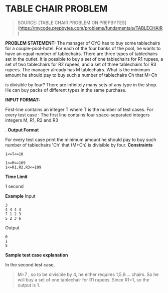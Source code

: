 # TABLE CHAIR PROBLEM
> SOURCE: [TABLE CHAIR PROBLEM ON PREPBYTES] (https://mycode.prepbytes.com/problems/fundamentals/TABLECHAIR)

**PROBLEM STATEMENT:**
The manager of OYO has to buy some tablechairs for a couple-pool-hotel. For each of the four banks of the pool, he wants to have an equal number of tablechairs. There are three types of tablechairs set in the outlet. It is possible to buy a set of one tablechairs for R1
 rupees, a set of two tablechairs for R2 rupees, and a set of three tablechairs for R3 rupees. The manager already has M tablechairs. What is the minimum amount he should pay to buy such a number of tablechairs Ch that M+Ch

is divisible by four? There are infinitely many sets of any type in the shop. He can buy packs of different types in the same purchase.


**INPUT FORMAT:**

First-line contains an integer T
 where T is the number of test cases.
For every test case :
The first line contains four space-separated integers integers M, R1, R2 and R3

.
**Output Format**

For every test case print the minimum amount he should pay to buy such number of tablechairs 'Ch' that (M+Ch) is divisible by four.
**Constraints**
```
1<=T<=10

1<=M<=109
1<=R1,R2,R3<=109
```
**Time Limit**

1 second


**Example**
Input

```
3
4 4 4 4
7 1 2 3
5 2 3 6
```



Output

```
0
1
5
```

**Sample test case explanation**

In the second test case, 
>M=7
, so to be divisible by 4, he either requires 1,5,9.... chairs. So he will buy a set of one tablechair for R1 rupees. Since R1=1, so the output is 1.
